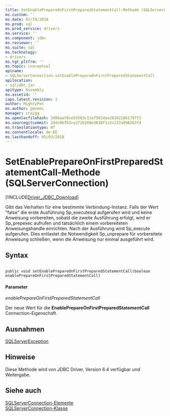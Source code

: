 ```yaml
---
title: SetEnablePrepareOnFirstPreparedStatementCall-Methode (SQLServerConnection) | Microsoft Docs
ms.custom: ''
ms.date: 01/19/2018
ms.prod: sql
ms.prod_service: drivers
ms.service: ''
ms.component: jdbc
ms.reviewer: ''
ms.suite: sql
ms.technology:
- drivers
ms.tgt_pltfrm: ''
ms.topic: conceptual
apiname:
- SQLServerConnection.setEnablePrepareOnFirstPreparedStatementCall
apilocation:
- sqljdbc.jar
apitype: Assembly
ms.assetid: ''
caps.latest.revision: 1
author: MightyPen
ms.author: genemi
manager: craigg
ms.openlocfilehash: 3d06aaf8ce55583c11e7503dae2810220b1797f2
ms.sourcegitcommit: 2ddc0bfb3ce2f2b160e3638f1c2c237a898263f4
ms.translationtype: HT
ms.contentlocale: de-DE
ms.lasthandoff: 05/03/2018
---
```

# <a name="setenableprepareonfirstpreparedstatementcall-method-sqlserverconnection"></a>SetEnablePrepareOnFirstPreparedStatementCall-Methode (SQLServerConnection)
[!INCLUDE[Driver_JDBC_Download](../../../includes/driver_jdbc_download.md)]

 Gibt das Verhalten für eine bestimmte Verbindung-Instanz. Falls der Wert "false" die erste Ausführung Sp_executesql aufgerufen wird und keine Anweisung vorbereiten, sobald die zweite Ausführung erfolgt, wird er Sp_prepexec aufrufen und tatsächlich einem vorbereiteten Anweisungshandle einrichten. Nach der Ausführung wird Sp_execute aufgerufen. Dies entlastet die Notwendigkeit Sp_unprepare für vorbereitete Anweisung schließen, wenn die Anweisung nur einmal ausgeführt wird.

## <a name="syntax"></a>Syntax  
  
```  
  
public void setEnablePrepareOnFirstPreparedStatementCall(boolean enablePrepareOnFirstPreparedStatementCall)  
```  
  
#### <a name="parameters"></a>Parameter  
 *enablePrepareOnFirstPreparedStatementCall*  
  
 Der neue Wert für die **EnablePrepareOnFirstPreparedStatementCall** Connection-Eigenschaft.  
 
## <a name="exceptions"></a>Ausnahmen  
 [SQLServerException](../../../connect/jdbc/reference/sqlserverexception-class.md)  
 
## <a name="remarks"></a>Hinweise  
 Diese Methode wird von JDBC Driver, Version 6.4 verfügbar und Weitergabe.
 
## <a name="see-also"></a>Siehe auch  
 [SQLServerConnection-Elemente](../../../connect/jdbc/reference/sqlserverconnection-members.md)   
 [SQLServerConnection-Klasse](../../../connect/jdbc/reference/sqlserverconnection-class.md)  
  
  
